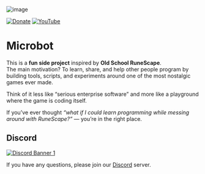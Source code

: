 ![image](https://github.com/user-attachments/assets/7c08e053-c84f-41f8-bc97-f55130100419)

[![Donate](https://img.shields.io/badge/Donate-%E2%9D%A4-ff69b4?style=for-the-badge)]([https://your-donation-link.example](https://www.paypal.com/paypalme/MicrobotBE?country.x=BE))
[![YouTube](https://img.shields.io/badge/YouTube-Subscribe-FF0000?style=for-the-badge&logo=youtube&logoColor=white)]([https://your-youtube-link.example](https://www.youtube.com/channel/UCEj_7N5OPJkdDi0VTMOJOpw))


# Microbot
This is a **fun side project** inspired by **Old School RuneScape**.  
The main motivation? To learn, share, and help other people program by building tools, scripts, and experiments around one of the most nostalgic games ever made.  

Think of it less like “serious enterprise software” and more like a playground where the game is coding itself.  

If you’ve ever thought *“what if I could learn programming while messing around with RuneScape?”* — you’re in the right place.  

## Discord

[![Discord Banner 1](https://discord.com/api/guilds/1087718903985221642/widget.png?style=banner1)](https://discord.gg/zaGrfqFEWE)


If you have any questions, please join our [Discord](https://discord.gg/zaGrfqFEWE) server.

